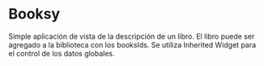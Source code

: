 # Booksy
Simple aplicación de vista de la descripción de un libro.
El libro puede ser agregado a la biblioteca con los booksIds.
Se utiliza Inherited Widget para el control de los datos globales.